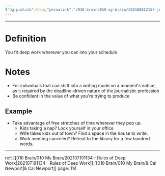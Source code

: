 ```yaml
---
{"dg-publish":true,"permalink":"/010-brain/010-my-brain/202108012157-journalistic-philosophy-of-deep-work/","created":"2021-08-01T21:57:03.000-04:00","updated":"2025-03-20T01:37:15.641-04:00"}
---
```


---

# Definition
You fit deep work wherever you can into your schedule

# Notes

-   For individuals that can shift into a writing mode on a moment's notice, as it required by the deadline-driven nature of the journalistic profession
-   Be confident in the value of what you're trying to produce

## Example

-   Take advantage of free stretches of time wherever they pop up.
    -   Kids taking a nap? Lock yourself in your office
    -   Wife takes kids out of town? Find a space in the house to write.
    -   Work meeting canceled? Retreat to the library for a few hundred words.

---

ref: [[010 Brain/010 My Brain/202107191134 - Rules of Deep Work\|202107191134 - Rules of Deep Work]]
[[010 Brain/010 My Brain/& Cal Newport\|& Cal Newport]]
page: 114